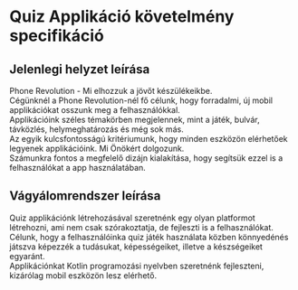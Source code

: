 # Quiz Applikáció követelmény specifikáció

## Jelenlegi helyzet leírása

Phone Revolution - Mi elhozzuk a jövőt készülékeikbe. <br>
Cégünknél a Phone Revolution-nél fő célunk, hogy forradalmi, új mobil applikációkat osszunk meg a felhasználókkal. <br>
Applikációink széles témakörben megjelennek, mint a játék, bulvár, távközlés, helymeghatározás és még sok más. <br>
Az egyik kulcsfontosságú kritériumunk, hogy minden eszközön elérhetőek legyenek applikációink. Mi Önökért dolgozunk.<br>
Számunkra fontos a megfelelő dizájn kialakítása, hogy segítsük ezzel is a felhasználókat a app használatában. <br>

## Vágyálomrendszer leírása

Quiz applikációnk létrehozásával szeretnénk egy olyan platformot létrehozni, ami nem csak szórakoztatja, de fejleszti is a felhasználókat. <br>
Célunk, hogy a felhasználóinka quiz játék használata közben könnyedénés játszva képezzék a tudásukat, képességeiket, illetve a készségeiket egyaránt. <br>
Applikációnkat Kotlin programozási nyelvben szeretnénk fejleszteni, kizárólag mobil eszközön lesz elérhető. <br>
